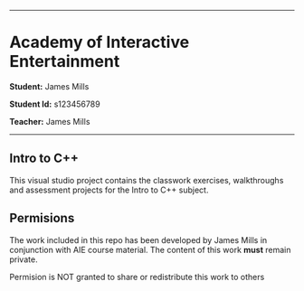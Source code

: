 
---
# Academy of Interactive Entertainment

**Student:** James Mills

**Student Id:** s123456789

**Teacher:** James Mills

---


## Intro to C++
This visual studio project contains the classwork exercises, walkthroughs and assessment projects for the Intro to C++ subject.

## Permisions
The work included in this repo has been developed by James Mills in conjunction with AIE course material. The content of this work **must** remain private.

Permision is NOT granted to share or redistribute this work to others

